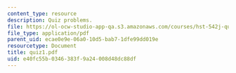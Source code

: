 ```yaml
---
content_type: resource
description: Quiz problems.
file: https://ol-ocw-studio-app-qa.s3.amazonaws.com/courses/hst-542j-quantitative-physiology-organ-transport-systems-spring-2004/e40fc55b0346383f9a24008d48dc88df_quiz1.pdf
file_type: application/pdf
parent_uid: ecae0e9e-06a0-10d5-bab7-1dfe99dd019e
resourcetype: Document
title: quiz1.pdf
uid: e40fc55b-0346-383f-9a24-008d48dc88df
---
```

